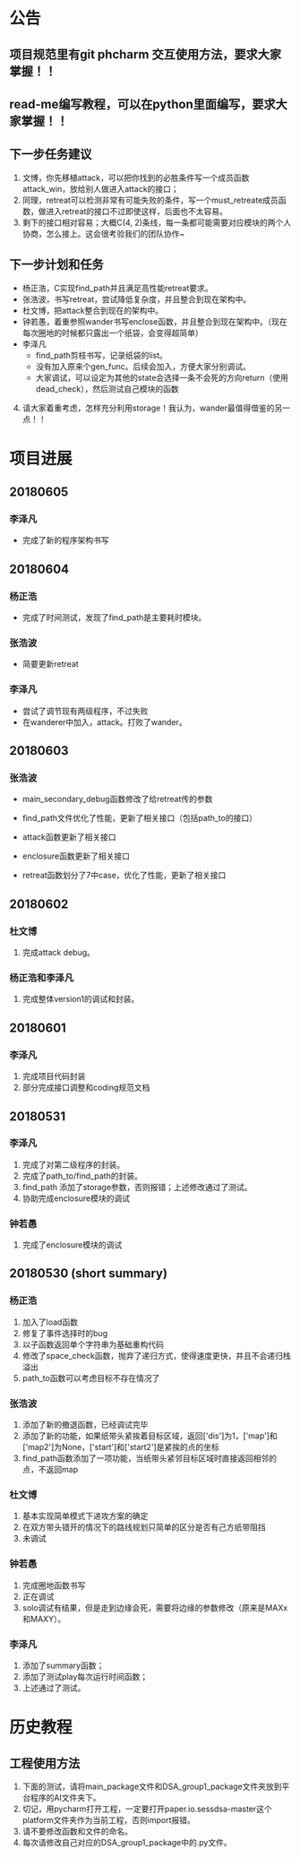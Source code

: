 # 公告
## 项目规范里有git phcharm 交互使用方法，要求大家掌握！！
## read-me编写教程，可以在python里面编写，要求大家掌握！！
## 下一步任务建议
1.	文博，你先移植attack，可以把你找到的必胜条件写一个成员函数attack_win，放给别人做进入attack的接口；
2.	同理，retreat可以检测非常有可能失败的条件，写一个must_retreate成员函数，做进入retreat的接口不过即使这样，后面也不太容易。
3.	剩下的接口相对容易；大概C(4, 2)条线，每一条都可能需要对应模块的两个人协商，怎么接上。这会很考验我们的团队协作~

## 下一步计划和任务
- 杨正浩，C实现find_path并且满足高性能retreat要求。
- 张浩波，书写retreat，尝试降低复杂度，并且整合到现在架构中。
- 杜文博，把attack整合到现在的架构中。
- 钟若愚，着重参照wander书写enclose函数，并且整合到现在架构中。（现在每次圈地的时候都只露出一个纸袋，会变得超简单）
- 李泽凡
    - find_path剪枝书写，记录纸袋的list。
    - 没有加入原来个gen_func。后续会加入，方便大家分别调试。
    - 大家调试，可以设定为其他的state会选择一条不会死的方向return（使用dead_check），然后测试自己模块的函数

4.  请大家着重考虑，怎样充分利用storage！我认为，wander最值得借鉴的另一点！！

# 项目进展
## 20180605
### 李泽凡
- 完成了新的程序架构书写

## 20180604
### 杨正浩
- 完成了时间测试，发现了find_path是主要耗时模块。
### 张浩波
- 简要更新retreat
### 李泽凡
- 尝试了调节现有两级程序，不过失败
- 在wanderer中加入，attack。打败了wander。

## 20180603
### 张浩波
- main_secondary_debug函数修改了给retreat传的参数

- find_path文件优化了性能，更新了相关接口（包括path_to的接口）

- attack函数更新了相关接口

- enclosure函数更新了相关接口

- retreat函数划分了7中case，优化了性能，更新了相关接口

## 20180602
### 杜文博
1. 完成attack debug。
### 杨正浩和李泽凡
1. 完成整体version1的调试和封装。
## 20180601
### 李泽凡
1.	完成项目代码封装
2.	部分完成接口调整和coding规范文档
## 20180531
### 李泽凡
1.	完成了对第二级程序的封装。
2.	完成了path_to/find_path的封装。
3.  find_path 添加了storage参数，否则报错；上述修改通过了测试。
4.  协助完成enclosure模块的调试

### 钟若愚
1.  完成了enclosure模块的调试

## 20180530 (short summary)
### 杨正浩
1.	加入了load函数
2.	修复了事件选择时的bug
3.	以子函数返回单个字符串为基础重构代码
4.	修改了space_check函数，抛弃了递归方式，使得速度更快，并且不会递归栈溢出
5.	path_to函数可以考虑目标不存在情况了

### 张浩波
1.	添加了新的撤退函数，已经调试完毕
2.	添加了新的功能，如果纸带头紧挨着目标区域，返回['dis']为1，['map']和['map2']为None，['start']和['start2']是紧挨的点的坐标
3.	find_path函数添加了一项功能，当纸带头紧邻目标区域时直接返回相邻的点，不返回map

### 杜文博
1.	基本实现简单模式下进攻方案的确定
2.	在双方带头错开的情况下的路线规划只简单的区分是否有己方纸带阻挡
3.	未调试

### 钟若愚
1.	完成圈地函数书写
2.	正在调试
3.  solo调试有结果，但是走到边缘会死，需要将边缘的参数修改（原来是MAXx和MAXY）。

### 李泽凡
1.	添加了summary函数；
2.	添加了测试play每次运行时间函数；
3.	上述通过了测试。

# 历史教程
## 工程使用方法
1.	下面的测试，请将main_package文件和DSA_group1_package文件夹放到平台程序的AI文件夹下。
2.	切记，用pycharm打开工程，一定要打开paper.io.sessdsa-master这个platform文件夹作为当前工程，否则import报错。
3.	请不要修改函数和文件的命名。
4.  每次请修改自己对应的DSA_group1_package中的.py文件。
